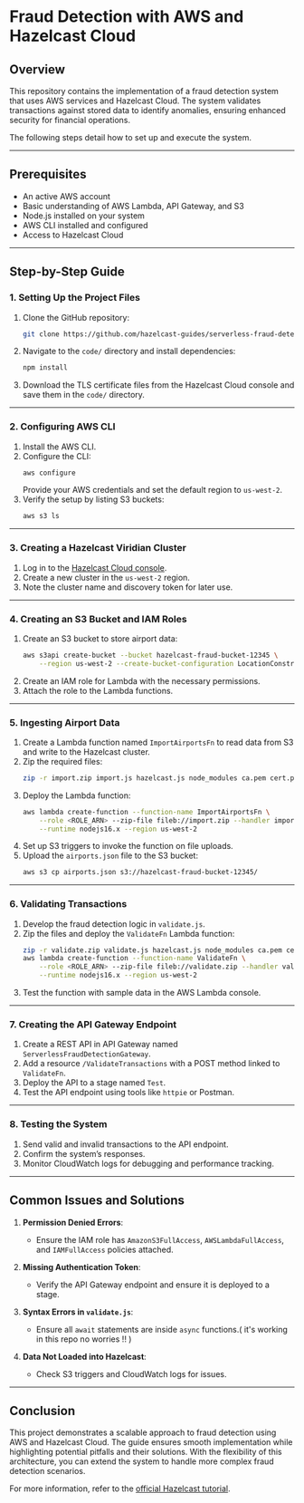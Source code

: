 # Fraud Detection with AWS and Hazelcast Cloud

## Overview
This repository contains the implementation of a fraud detection system that uses AWS services and Hazelcast Cloud. The system validates transactions against stored data to identify anomalies, ensuring enhanced security for financial operations.

The following steps detail how to set up and execute the system.

---

## Prerequisites
- An active AWS account
- Basic understanding of AWS Lambda, API Gateway, and S3
- Node.js installed on your system
- AWS CLI installed and configured
- Access to Hazelcast Cloud

---

## Step-by-Step Guide

### 1. Setting Up the Project Files

1. Clone the GitHub repository:
   ```bash
   git clone https://github.com/hazelcast-guides/serverless-fraud-detection.git
   ```
2. Navigate to the `code/` directory and install dependencies:
   ```bash
   npm install
   ```
3. Download the TLS certificate files from the Hazelcast Cloud console and save them in the `code/` directory.

---

### 2. Configuring AWS CLI

1. Install the AWS CLI.
2. Configure the CLI:
   ```bash
   aws configure
   ```
   Provide your AWS credentials and set the default region to `us-west-2`.
3. Verify the setup by listing S3 buckets:
   ```bash
   aws s3 ls
   ```

---

### 3. Creating a Hazelcast Viridian Cluster

1. Log in to the [Hazelcast Cloud console](https://cloud.hazelcast.com).
2. Create a new cluster in the `us-west-2` region.
3. Note the cluster name and discovery token for later use.

---

### 4. Creating an S3 Bucket and IAM Roles

1. Create an S3 bucket to store airport data:
   ```bash
   aws s3api create-bucket --bucket hazelcast-fraud-bucket-12345 \
       --region us-west-2 --create-bucket-configuration LocationConstraint=us-west-2
   ```
2. Create an IAM role for Lambda with the necessary permissions.
3. Attach the role to the Lambda functions.

---

### 5. Ingesting Airport Data

1. Create a Lambda function named `ImportAirportsFn` to read data from S3 and write to the Hazelcast cluster.
2. Zip the required files:
   ```bash
   zip -r import.zip import.js hazelcast.js node_modules ca.pem cert.pem key.pem
   ```
3. Deploy the Lambda function:
   ```bash
   aws lambda create-function --function-name ImportAirportsFn \
       --role <ROLE_ARN> --zip-file fileb://import.zip --handler import.handle \
       --runtime nodejs16.x --region us-west-2
   ```
4. Set up S3 triggers to invoke the function on file uploads.
5. Upload the `airports.json` file to the S3 bucket:
   ```bash
   aws s3 cp airports.json s3://hazelcast-fraud-bucket-12345/
   ```

---

### 6. Validating Transactions

1. Develop the fraud detection logic in `validate.js`.
2. Zip the files and deploy the `ValidateFn` Lambda function:
   ```bash
   zip -r validate.zip validate.js hazelcast.js node_modules ca.pem cert.pem key.pem
   aws lambda create-function --function-name ValidateFn \
       --role <ROLE_ARN> --zip-file fileb://validate.zip --handler validate.handle \
       --runtime nodejs16.x --region us-west-2
   ```
3. Test the function with sample data in the AWS Lambda console.

---

### 7. Creating the API Gateway Endpoint

1. Create a REST API in API Gateway named `ServerlessFraudDetectionGateway`.
2. Add a resource `/ValidateTransactions` with a POST method linked to `ValidateFn`.
3. Deploy the API to a stage named `Test`.
4. Test the API endpoint using tools like `httpie` or Postman.

---

### 8. Testing the System

1. Send valid and invalid transactions to the API endpoint.
2. Confirm the system’s responses.
3. Monitor CloudWatch logs for debugging and performance tracking.

---

## Common Issues and Solutions

1. **Permission Denied Errors**:
   - Ensure the IAM role has `AmazonS3FullAccess`, `AWSLambdaFullAccess`, and `IAMFullAccess` policies attached.

2. **Missing Authentication Token**:
   - Verify the API Gateway endpoint and ensure it is deployed to a stage.

3. **Syntax Errors in `validate.js`**:
   - Ensure all `await` statements are inside `async` functions.( it's working in this repo no worries !! )

4. **Data Not Loaded into Hazelcast**:
   - Check S3 triggers and CloudWatch logs for issues.

---

## Conclusion
This project demonstrates a scalable approach to fraud detection using AWS and Hazelcast Cloud. The guide ensures smooth implementation while highlighting potential pitfalls and their solutions. With the flexibility of this architecture, you can extend the system to handle more complex fraud detection scenarios.

For more information, refer to the [official Hazelcast tutorial](https://docs.hazelcast.com/tutorials/serverless-fraud-detection).

